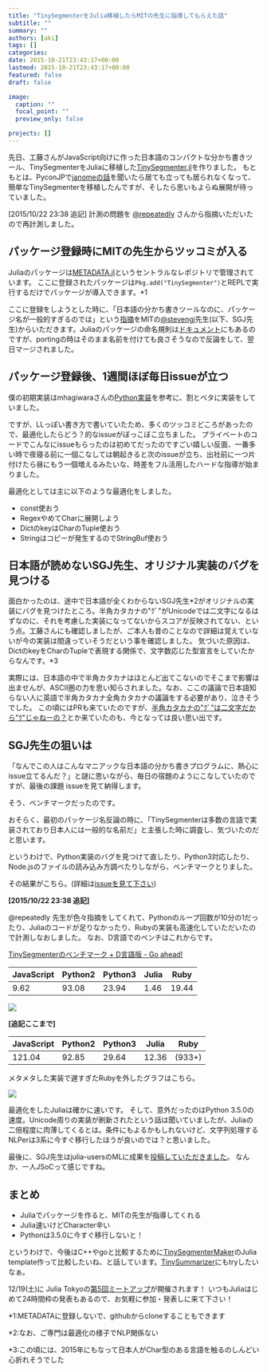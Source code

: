```yaml
---
title: "TinySegmenterをJulia移植したらMITの先生に指導してもらえた話"
subtitle: ""
summary: ""
authors: [aki]
tags: []
categories: 
date: 2015-10-21T23:43:17+00:00
lastmod: 2015-10-21T23:43:17+00:00
featured: false
draft: false

image:
  caption: ""
  focal_point: ""
  preview_only: false

projects: []
---
```

先日、工藤さんがJavaScript向けに作った日本語のコンパクトな分かち書きツール、TinySegmenterをJuliaに移植した[TinySegmenter.jl](https://github.com/chezou/TinySegmenter.jl)を作りました。 もともとは、PyconJPで[janomeの話](http://mocobeta-backup.tumblr.com/post/131025586072/pyconjp-janome)を聞いたら居ても立っても居られなくなって、簡単なTinySegmenterを移植したんですが、そしたら思いもよらぬ展開が待っていました。

[2015/10/22 23:38 追記] 計測の問題を [@repeatedly](https://twitter.com/repeatedly) さんから指摘いただいたので再計測しました。

## パッケージ登録時にMITの先生からツッコミが入る

Juliaのパッケージは[METADATA.jl](https://github.com/JuliaLang/METADATA.jl)というセントラルなレポジトリで管理されています。 ここに登録されたパッケージは`Pkg.add("TinySegmenter")`とREPLで実行するだけでパッケージが導入できます。\*1

ここに登録をしようとした時に、「日本語の分かち書きツールなのに、パッケージ名が一般的すぎるのでは」という[指摘](https://github.com/JuliaLang/METADATA.jl/pull/3718#issuecomment-147277044)をMITの[@stevengj](https://github.com/stevengj/)先生(以下、SGJ先生)からいただきます。Juliaのパッケージの命名規則は[ドキュメント](http://docs.julialang.org/en/latest/manual/packages/#guidelines-for-naming-a-package)にもあるのですが、portingの時はそのまま名前を付けても良さそうなので反論をして、翌日マージされました。

## パッケージ登録後、1週間ほぼ毎日issueが立つ

僕の初期実装はmhagiwaraさんの[Python実装](https://github.com/mhagiwara/nltk/blob/master/jpbook/tinysegmenter.py)を参考に、割とベタに実装をしていました。

ですが、LLっぽい書き方で書いていたため、多くのツッコミどころがあったので、最適化したらどう？的なissueがぼっこぼこ立ちました。 プライベートのコードでこんなにissueもらったのは初めてだったのですごい嬉しい反面、一番多い時で夜寝る前に一個こなしては朝起きると次のissueが立ち、出社前に一つ片付けたら昼にもう一個増えるみたいな、時差をフル活用したハードな指導が始まりました。

最適化としては主に以下のような最適化をしました。

- const使おう
- RegexやめてCharに展開しよう
- DictのkeyはCharのTuple使おう
- Stringはコピーが発生するのでStringBuf使おう

## 日本語が読めないSGJ先生、オリジナル実装のバグを見つける

面白かったのは、途中で日本語が全くわからないSGJ先生\*2がオリジナルの実装にバグを見つけたところ。半角カタカナの"ｸﾞ"がUnicodeでは二文字になるはずなのに、それを考慮した実装になってないからスコアが反映されてない、という点。工藤さんにも確認しましたが、ご本人も昔のことなので詳細は覚えていないが今の実装は間違っていそうだという事を確認しました。 気づいた原因は、DictのkeyをCharのTupleで表現する関係で、文字数応じた型宣言をしていたからなんです。\*3

実際には、日本語の中で半角カタカナはほとんど出てこないのでそこまで影響は出ませんが、ASCII圏の力を思い知らされました。なお、ここの議論で日本語知らない人に英語で半角カタカナ全角カタカナの議論をする必要があり、泣きそうでした。 この頃にはPRも来ていたのですが、[半角カタカナの"ｸﾞ"は二文字だから"ｸ"じゃねーの？](https://github.com/chezou/TinySegmenter.jl/pull/6#issuecomment-148142520)とか来ていたのも、今となっては良い思い出です。

## SGJ先生の狙いは

「なんでこの人はこんなマニアックな日本語の分かち書きプログラムに、熱心にissue立てるんだ？」と謎に思いながら、毎日の宿題のようにこなしていたのですが、最後の課題 issueを見て納得します。

そう、ベンチマークだったのです。

おそらく、最初のパッケージ名反論の時に、「TinySegmenterは多数の言語で実装されており日本人には一般的な名前だ」と主張した時に調査し、気づいたのだと思います。

というわけで、Python実装のバグを見つけて直したり、Python3対応したり、Node.jsのファイルの読み込み方調べたりしながら、ベンチマークとりました。

その結果がこちら。(詳細は[issueを見て下さい](https://github.com/chezou/TinySegmenter.jl/issues/8#issuecomment-149621354))

**[2015/10/22 23:38 追記]**

@repeatedly 先生が色々指摘をしてくれて、Pythonのループ回数が10分の1だったり、Juliaのコードが足りなかったり、Rubyの実装も高速化していただいたので計測しなおしました。 なお、D言語でのベンチはこれからです。

[TinySegmenterのベンチマーク + D言語版 - Go ahead!](http://repeatedly.github.io/ja/2015/10/tinysegmenter-benchmark-and-d/)

| JavaScript | Python2 | Python3 | Julia | Ruby |
| --- | --- | --- | --- | --- |
| 9.62 | 93.08 | 23.94 | 1.46 | 19.44 |

![](/img/2015/10/21/234317/20151022234902.png)

**[追記ここまで]**

| JavaScript | Python2 | Python3 | Julia | Ruby |
| --- | --- | --- | --- | --- |
| 121.04 | 92.85 | 29.64 | 12.36 | (933+) |

メタメタした実装で遅すぎたRubyを外したグラフはこちら。

![](/img/2015/10/21/234317/20151021232829.png)

最適化をしたJuliaは確かに速いです。 そして、意外だったのはPython 3.5.0の速度。Unicode周りの実装が刷新されたという話は聞いていましたが、Juliaの二倍程度に肉薄してくるとは。条件にもよるかもしれないけど、文字列処理するNLPerは3系に今すぐ移行したほうが良いのでは？と思いました。

最後に、SGJ先生はjulia-usersのMLに成果を[投稿していただきました](https://groups.google.com/forum/#!topic/julia-users/afA_ZfoOUdU)。 なんか、一人JSoCって感じですね。

## まとめ

- Juliaでパッケージを作ると、MITの先生が指導してくれる
- Julia速いけどCharacter辛い
- Pythonは3.5.0に今すぐ移行しないと！

というわけで、今後はC++やgoと比較するために[TinySegmenterMaker](https://github.com/shogo82148/TinySegmenterMaker/)のJulia template作って比較したいね、と話しています。[TinySummarizer](https://github.com/hitoshin/tiny_summarizer)にもtryしたいなぁ。

12/19(土)に Julia Tokyoの[第5回ミートアップ](http://juliatokyo.connpass.com/event/21715/)が開催されます！ いつもJuliaはじめて24時間枠の発表もあるので、お気軽に参加・発表しに来て下さい！

\*1:METADATAに登録しないで、githubからcloneすることもできます

\*2:なお、ご専門は最適化の様子でNLP関係ない

\*3:この頃には、2015年にもなって日本人がChar型のある言語を触るのしんどい心折れそうでした


